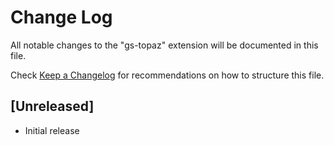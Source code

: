 # Change Log
All notable changes to the "gs-topaz" extension will be documented in this file.

Check [Keep a Changelog](http://keepachangelog.com/) for recommendations on how to structure this file.

## [Unreleased]
- Initial release